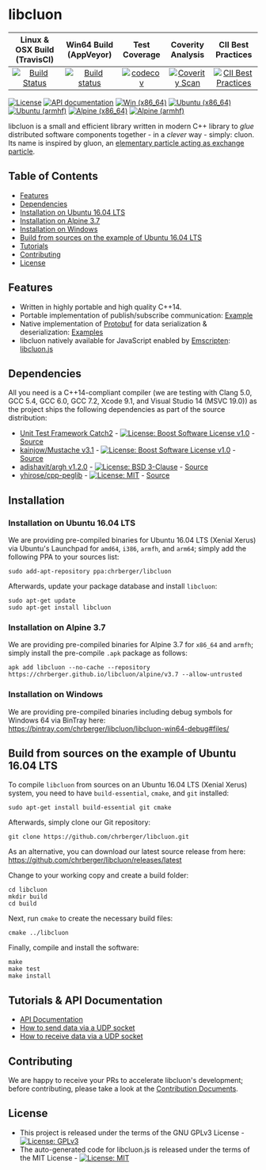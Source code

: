 # libcluon

| Linux & OSX Build (TravisCI) | Win64 Build (AppVeyor) | Test Coverage | Coverity Analysis | CII Best Practices |
| :--------------------------: | :--------------------: | :-----------: | :---------------: | :----------------: |
| [![Build Status](https://travis-ci.org/chrberger/libcluon.svg?branch=master)](https://travis-ci.org/chrberger/libcluon) | [![Build status](https://ci.appveyor.com/api/projects/status/n33il43mb6ot5422/branch/master?svg=true)](https://ci.appveyor.com/project/chrberger/libcluon/branch/master) | [![codecov](https://codecov.io/gh/chrberger/libcluon/branch/master/graph/badge.svg)](https://codecov.io/gh/chrberger/libcluon) | [![Coverity Scan](https://scan.coverity.com/projects/14014/badge.svg)]() | [![CII Best Practices](https://bestpractices.coreinfrastructure.org/projects/1479/badge)](https://bestpractices.coreinfrastructure.org/projects/1479) |

[![License](https://img.shields.io/badge/license-GPL--3-blue.svg)](https://raw.githubusercontent.com/chrberger/libcluon/master/LICENSE) [![API documentation](https://img.shields.io/badge/documentation-latest-blue.svg)](https://chrberger.github.io/libcluon/) [![Win (x86_64)](https://img.shields.io/badge/Win-x86__64%20(installer)-blue.svg
)](https://dl.bintray.com/chrberger/libcluon/) [![Ubuntu (x86_64)](https://img.shields.io/badge/deb-x86__64-blue.svg
)](https://launchpad.net/~chrberger/+archive/ubuntu/libcluon/+packages) [![Ubuntu (armhf)](https://img.shields.io/badge/deb-armhf-blue.svg
)](https://launchpad.net/~chrberger/+archive/ubuntu/libcluon/+packages) [![Alpine (x86_64)](https://img.shields.io/badge/Alpine-x86__64-blue.svg
)](https://github.com/chrberger/libcluon/blob/gh-pages/alpine/v3.7/x86_64/Dockerfile#L19) [![Alpine (armhf)](https://img.shields.io/badge/Alpine-armhf-blue.svg
)](https://github.com/chrberger/libcluon/blob/gh-pages/alpine/v3.7/armhf/Dockerfile#L25)

libcluon is a small and efficient library written in modern C++ library to _glue_ distributed software components together - in a _clever_ way - simply: cluon. Its name is inspired by gluon, an [elementary particle acting as exchange particle](https://en.wikipedia.org/wiki/Gluon).

## Table of Contents
* [Features](#features)
* [Dependencies](#dependencies)
* [Installation on Ubuntu 16.04 LTS](#installation-on-ubuntu-1604-lts)
* [Installation on Alpine 3.7](#installation-on-alpine-37)
* [Installation on Windows](#installation-on-windows)
* [Build from sources on the example of Ubuntu 16.04 LTS](#build-from-sources-on-the-example-of-ubuntu-1604-lts)
* [Tutorials](#tutorials--api-documentation)
* [Contributing](#contributing)
* [License](#license)


## Features
* Written in highly portable and high quality C++14.
* Portable implementation of publish/subscribe communication: [Example](https://github.com/chrberger/libcluon/blob/master/libcluon/testsuites/TestUDPReceiver.cpp#L111)
* Native implementation of [Protobuf](https://developers.google.com/protocol-buffers/) for data serialization & deserialization: [Examples](https://github.com/chrberger/libcluon/blob/master/libcluon/testsuites/TestMyTestMessagesToProto.cpp)
* libcluon natively available for JavaScript enabled by [Emscripten](https://github.com/kripken/emscripten): [libcluon.js](https://bintray.com/chrberger/libcluon/javascript#files)


## Dependencies
All you need is a C++14-compliant compiler (we are testing with Clang 5.0, GCC 5.4, GCC 6.0, GCC 7.2, Xcode 9.1, and Visual Studio 14 (MSVC 19.0)) as the project ships the following dependencies as part of the source distribution:

* [Unit Test Framework Catch2](https://github.com/catchorg/Catch2/releases/tag/v2.0.1) - [![License: Boost Software License v1.0](https://img.shields.io/badge/License-Boost%20v1-blue.svg)](http://www.boost.org/LICENSE_1_0.txt) - [Source](https://github.com/chrberger/libcluon/tree/master/buildtools/xUnit)
* [kainjow/Mustache v3.1](https://github.com/kainjow/Mustache/releases/tag/v3.1) - [![License: Boost Software License v1.0](https://img.shields.io/badge/License-Boost%20v1-blue.svg)](http://www.boost.org/LICENSE_1_0.txt) - [Source](https://github.com/chrberger/libcluon/tree/master/libcluon/thirdparty/Mustache)
* [adishavit/argh v1.2.0](https://github.com/adishavit/argh/releases/tag/v1.2.0) - [![License: BSD 3-Clause](https://img.shields.io/badge/License-BSD%203--Clause-blue.svg)](https://opensource.org/licenses/BSD-3-Clause) - [Source](https://github.com/chrberger/libcluon/tree/master/libcluon/thirdparty/argh)
* [yhirose/cpp-peglib](https://github.com/yhirose/cpp-peglib) - [![License: MIT](https://img.shields.io/badge/License-MIT-blue.svg)](https://opensource.org/licenses/MIT) - [Source](https://github.com/chrberger/libcluon/tree/master/libcluon/thirdparty/cpp-peglib)

## Installation
### Installation on Ubuntu 16.04 LTS
We are providing pre-compiled binaries for Ubuntu 16.04 LTS (Xenial Xerus) via Ubuntu's Launchpad for `amd64`, `i386`, `armfh`, and `arm64`; simply add the following PPA to your sources list:

```
sudo add-apt-repository ppa:chrberger/libcluon
```

Afterwards, update your package database and install `libcluon`:

```
sudo apt-get update
sudo apt-get install libcluon
```

### Installation on Alpine 3.7
We are providing pre-compiled binaries for Alpine 3.7 for `x86_64` and `armfh`; simply install the pre-compile `.apk` package as follows:

```
apk add libcluon --no-cache --repository https://chrberger.github.io/libcluon/alpine/v3.7 --allow-untrusted
```

### Installation on Windows
We are providing pre-compiled binaries including debug symbols for Windows 64 via BinTray here: https://bintray.com/chrberger/libcluon/libcluon-win64-debug#files/


## Build from sources on the example of Ubuntu 16.04 LTS
To compile `libcluon` from sources on an Ubuntu 16.04 LTS (Xenial Xerus) system, you need to have `build-essential`, `cmake`, and `git` installed:

```
sudo apt-get install build-essential git cmake
```

Afterwards, simply clone our Git repository:

```
git clone https://github.com/chrberger/libcluon.git
```

As an alternative, you can download our latest source release from here: https://github.com/chrberger/libcluon/releases/latest

Change to your working copy and create a build folder:

```
cd libcluon
mkdir build
cd build
```

Next, run `cmake` to create the necessary build files:

```
cmake ../libcluon
```

Finally, compile and install the software:

```
make
make test
make install
```

## Tutorials & API Documentation
* [API Documentation](https://chrberger.github.io/libcluon/)
* [How to send data via a UDP socket](docs/cluon-UDPSender.md)
* [How to receive data via a UDP socket](docs/cluon-UDPReceiver.md)


## Contributing
We are happy to receive your PRs to accelerate libcluon's development; before contributing, please take a look at the [Contribution Documents](CONTRIBUTING.md).


## License

* This project is released under the terms of the GNU GPLv3 License - [![License: GPLv3](https://img.shields.io/badge/license-GPL--3-blue.svg
)](https://www.gnu.org/licenses/gpl-3.0.txt)
* The auto-generated code for libcluon.js is released under the terms of the MIT License - [![License: MIT](https://img.shields.io/badge/License-MIT-blue.svg)](https://opensource.org/licenses/MIT)
